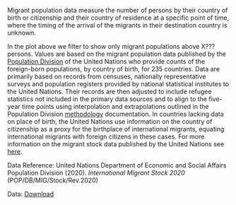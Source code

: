 Migrant population data measure the number of persons by their country of birth or citizenship and their country of residence at a specific point of time, where the timing of the arrival of the migrants in their destination country is unknown.

In the plot above we filter to show only migrant populations above X??? persons. Values are based on the migrant population data published by the [Population Division](https://www.un.org/development/desa/pd/) of the United Nations who provide counts of the foreign-born populations, by country of birth, for 235 countries. Data are primarily based on records from censuses, nationally representative surveys and population registers provided by national statistical institutes to the United Nations. Their records are then adjusted to include refugee statistics not included in the primary data sources and to align to the five-year time points using interpolation and extrapolations outlined in the Population Division [methodology](https://www.un.org/development/desa/pd/content/international-migrant-stock) documentation. In countries lacking data on place of birth, the United Nations use information on the country of citizenship as a proxy for the birthplace of international migrants, equating international migrants with foreign citizens in these cases. For more information on the migrant stock data published by the United Nations see [here](https://www.un.org/development/desa/pd/content/international-migrant-stock).

Data Reference: United Nations Department of Economic and Social Affairs Population Division (2020). *International Migrant Stock 2020* (POP/DB/MIG/Stock/Rev.2020)

Data: [Download](https://www.un.org/development/desa/pd/sites/www.un.org.development.desa.pd/files/undesa_pd_2020_ims_stock_by_sex_destination_and_origin.xlsx)
